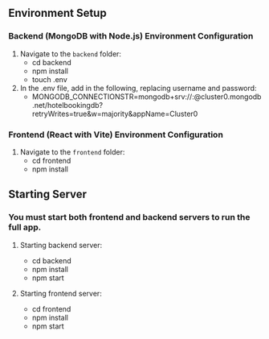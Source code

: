 
## Environment Setup

### Backend (MongoDB with Node.js) Environment Configuration

1. Navigate to the `backend` folder:
   - cd backend
   - npm install
   - touch .env
3. In the .env file, add in the following, replacing username and password:
   - MONGODB_CONNECTIONSTR=mongodb+srv://<username>:<password>@cluster0.mongodb.net/hotelbookingdb?retryWrites=true&w=majority&appName=Cluster0

### Frontend (React with Vite) Environment Configuration 

1. Navigate to the `frontend` folder:
   - cd frontend
   - npm install

## Starting Server

### You must start both frontend and backend servers to run the full app.

1. Starting backend server:
   - cd backend
   - npm install
   - npm start

2. Starting frontend server:
   - cd frontend
   - npm install
   - npm start
